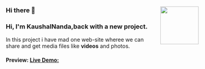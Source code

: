 ### Hi there 👋    <img src="https://media.giphy.com/media/M9gbBd9nbDrOTu1Mqx/giphy.gif" width="100" align="right"/>
<h3>Hi, I'm KaushalNanda,back with a new project.</h3>

In this project i have mad one web-site wheree we can share and get media files like <b>videos</b> and photos.

#### Preview: [Live Demo:](https://pinterest-clone-mern.netlify.app/)
